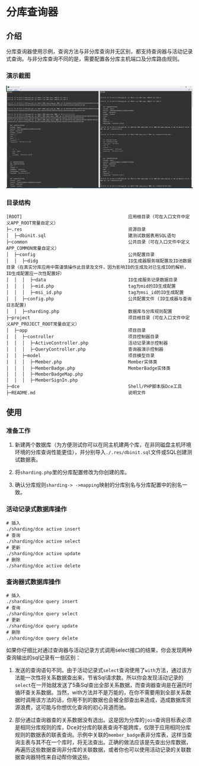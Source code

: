 # 分库查询器

## 介绍

分库查询器使用示例，查询方法与非分库查询并无区别，都支持查询器与活动记录式查询。与非分库查询不同的是，需要配置各分库主机端口及分库路由规则。

### 演示截图

![Sharding Query](./.res/sharding-select.png)

### 目录结构
```shell
[ROOT]                                        应用根目录（可在入口文件中定义APP_ROOT常量自定义）
├─.res                                        资源目录
│  ├─dbinit.sql                               建测试数据表用SQL语句
├─common                                      公共目录（可在入口文件中定义APP_COMMON常量自定义）
│  ├─config                                   公共配置目录
│  │  ├─didg                                  ID生成器服务端配置及ID池数据目录（在真实分库应用中需谨慎操作此目录及文件，因为影响ID的生成及对已生成ID的解析，ID生成配置应一次性配置好）
│  │  │  ├─data                               ID生成服务记录数据目录
│  │  │  ├─mid.php                            tag为mid的ID生成配置
│  │  │  ├─msi_id.php                         tag为msi_id的ID生成配置
│  │  ├─config.php                            公共配置文件 (ID生成器与查询日志配置)
│  │  ├─sharding.php                          数据库与分库规则配置
├─project                                     项目根目录（可在入口文件中定义APP_PROJECT_ROOT常量自定义）
│  ├─app                                      项目目录
│  │  ├─controller                            项目控制器目录
│  │  │  ├─ActiveController.php               活动记录演示控制器
│  │  │  ├─QueryController.php                查询器演示控制器
│  │  ├─model                                 项目模型目录
│  │  │  ├─Member.php                         Member实体类
│  │  │  ├─MemberBadge.php                    MemberBadge实体类
│  │  │  ├─MemberBadgeMap.php
│  │  │  ├─MemberSignIn.php
├─dce                                         Shell/PHP脚本版Dce工具
├─README.md                                   说明文件
```

## 使用

### 准备工作

1. 新建两个数据库（为方便测试你可以在同主机建两个库，在非同磁盘主机环境环境的分库查询性能更佳），并分别导入`./.res/dbinit.sql`文件或SQL创建测试数据表。

2. 将`sharding.php`里的分库配置修改为你创建的库。

3. 确认分库规则`sharding-> ->mapping`映射的分库别名与分库配置中的别名一致。

### 活动记录式数据库操作

```shell
# 插入
./sharding/dce active insert
# 查询
./sharding/dce active select
# 更新
./sharding/dce active update
# 删除
./sharding/dce active delete
```

### 查询器式数据库操作

```shell
# 插入
./sharding/dce query insert
# 查询
./sharding/dce query select
# 更新
./sharding/dce query update
# 删除
./sharding/dce query delete
```

如果你仔细比对通过查询器与活动记录方式调用select接口的结果，你会发现两种查询输出的sql记录有一些区别：

1. 发送的查询语句不同。由于活动记录式`select`查询使用了`with`方法，通过该方法能一次性将关系数据查出来，节省Sql请求数。所以你会发现活动记录的`select`在一开始就发送了5条Sql查出全部关系数据，而查询器查询是在遍历时循环查关系数据。当然，with方法并不是万能的，在你不需要用到全部关系数据时调用该方法的话，你用不到的数据也会被全部查出来造成，造成数据库资源浪费，这可能与你想优化查询的初心背道而驰。

2. 部分通过查询器查的关系数据没有选出。这是因为分库的`join`查询目标表必须是相同分库规则的库，Dce对分库的联表查询不能跨库，仅限于应用相同分库规则的数据表的联表查询。示例中关联的`member_badge`表非分库表，这样当查询主表与其不在一个库时，将无法查出。正确的做法应该是先查出分库数据，再遍历这些数据查询非分库的关联数据，或者你也可以使用活动记录的关联数据查询器特性来自动帮你做这些。